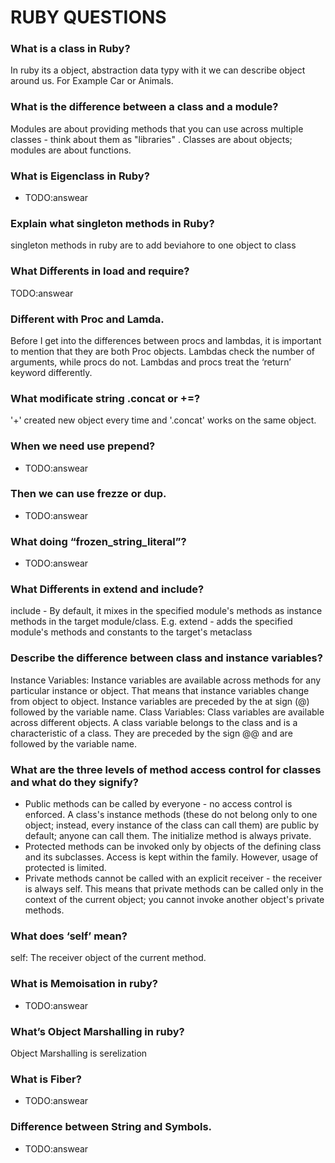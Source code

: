 # RUBY QUESTIONS

### What is a class in Ruby?
In ruby its a object, abstraction data typy with it we can describe object around us. For Example Car or Animals.

### What is the difference between a class and a module?
Modules are about providing methods that you can use across multiple classes - think about them as "libraries" . Classes are about objects; modules are about functions.

### What is Eigenclass in Ruby?
- TODO:answear

### Explain what singleton methods in Ruby?
singleton methods in ruby are to add beviahore to one object to class

### What Differents in load and require?
TODO:answear

### Different with Proc and Lamda.
Before I get into the differences between procs and lambdas, it is important to mention that they are both Proc objects.
Lambdas check the number of arguments, while procs do not.
Lambdas and procs treat the ‘return’ keyword differently.

### What modificate string .concat or +=?
'+' created new object every time and '.concat' works on the same object.

### When we need use prepend?
- TODO:answear

### Then we can use frezze or dup.
- TODO:answear

### What doing “frozen_string_literal”?
 - TODO:answear

### What Differents in extend and include?
include - By default, it mixes in the specified module's methods as instance methods in the target module/class. E.g.
extend - adds the specified module's methods and constants to the target's metaclass

### Describe the difference between class and instance variables?
Instance Variables: Instance variables are available across methods for any particular instance or object. That means that instance variables change from object to object. Instance variables are preceded by the at sign (@) followed by the variable name.
Class Variables: Class variables are available across different objects. A class variable belongs to the class and is a characteristic of a class. They are preceded by the sign @@ and are followed by the variable name.

### What are the three levels of method access control for classes and what do they signify?
- Public methods can be called by everyone - no access control is enforced. A class's instance methods (these do not belong only to one object; instead, every instance of the class can call them) are public by default; anyone can call them. The initialize method is always private.
- Protected methods can be invoked only by objects of the defining class and its subclasses. Access is kept within the family. However, usage of protected is limited.
- Private methods cannot be called with an explicit receiver - the receiver is always self. This means that private methods can be called only in the context of the current object; you cannot invoke another object's private methods.

### What does ‘self’ mean?
self: The receiver object of the current method.

### What is Memoisation in ruby?
- TODO:answear

### What’s Object Marshalling in ruby?
Object Marshalling is serelization

### What is Fiber?
- TODO:answear

### Difference between String and Symbols.
- TODO:answear





